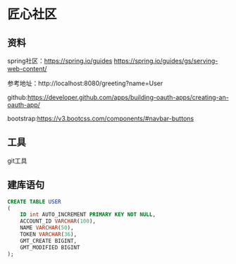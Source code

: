 # 匠心社区

## 资料
spring社区：https://spring.io/guides
https://spring.io/guides/gs/serving-web-content/

参考地址：http://localhost:8080/greeting?name=User

github:https://developer.github.com/apps/building-oauth-apps/creating-an-oauth-app/

bootstrap:https://v3.bootcss.com/components/#navbar-buttons

## 工具

git工具

## 建库语句
~~~ sql
CREATE TABLE USER
(
    ID int AUTO_INCREMENT PRIMARY KEY NOT NULL,
    ACCOUNT_ID VARCHAR(100),
    NAME VARCHAR(50),
    TOKEN VARCHAR(36),
    GMT_CREATE BIGINT,
    GMT_MODIFIED BIGINT
);
~~~
